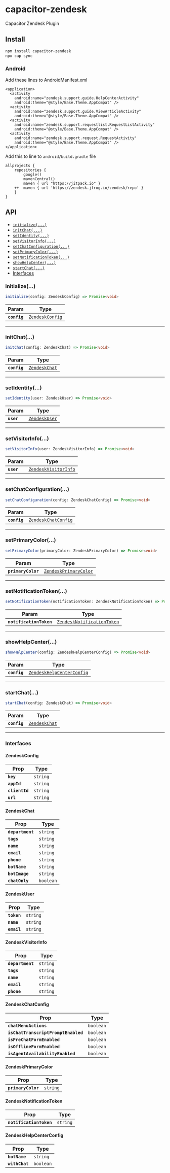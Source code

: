# capacitor-zendesk

Capacitor Zendesk Plugin

## Install

```bash
npm install capacitor-zendesk
npx cap sync
```

### Android

Add these lines to AndroidManifest.xml
```
<application>
  <activity
    android:name="zendesk.support.guide.HelpCenterActivity"
    android:theme="@style/Base.Theme.AppCompat" />
  <activity
    android:name="zendesk.support.guide.ViewArticleActivity"
    android:theme="@style/Base.Theme.AppCompat" />
  <activity
    android:name="zendesk.support.requestlist.RequestListActivity"
    android:theme="@style/Base.Theme.AppCompat" />
  <activity
    android:name="zendesk.support.request.RequestActivity"
    android:theme="@style/Base.Theme.AppCompat" />
</application>
```

Add this to line to ``android/build.gradle`` file

```
allprojects {
    repositories {
        google()
        mavenCentral()
        maven { url "https://jitpack.io" }
    ++  maven { url 'https://zendesk.jfrog.io/zendesk/repo' }
    }
}
```

## API

<docgen-index>

* [`initialize(...)`](#initialize)
* [`initChat(...)`](#initchat)
* [`setIdentity(...)`](#setidentity)
* [`setVisitorInfo(...)`](#setvisitorinfo)
* [`setChatConfiguration(...)`](#setchatconfiguration)
* [`setPrimaryColor(...)`](#setprimarycolor)
* [`setNotificationToken(...)`](#setnotificationtoken)
* [`showHelpCenter(...)`](#showhelpcenter)
* [`startChat(...)`](#startchat)
* [Interfaces](#interfaces)

</docgen-index>

<docgen-api>
<!--Update the source file JSDoc comments and rerun docgen to update the docs below-->

### initialize(...)

```typescript
initialize(config: ZendeskConfig) => Promise<void>
```

| Param        | Type                                                    |
| ------------ | ------------------------------------------------------- |
| **`config`** | <code><a href="#zendeskconfig">ZendeskConfig</a></code> |

--------------------


### initChat(...)

```typescript
initChat(config: ZendeskChat) => Promise<void>
```

| Param        | Type                                                |
| ------------ | --------------------------------------------------- |
| **`config`** | <code><a href="#zendeskchat">ZendeskChat</a></code> |

--------------------


### setIdentity(...)

```typescript
setIdentity(user: ZendeskUser) => Promise<void>
```

| Param      | Type                                                |
| ---------- | --------------------------------------------------- |
| **`user`** | <code><a href="#zendeskuser">ZendeskUser</a></code> |

--------------------


### setVisitorInfo(...)

```typescript
setVisitorInfo(user: ZendeskVisitorInfo) => Promise<void>
```

| Param      | Type                                                              |
| ---------- | ----------------------------------------------------------------- |
| **`user`** | <code><a href="#zendeskvisitorinfo">ZendeskVisitorInfo</a></code> |

--------------------


### setChatConfiguration(...)

```typescript
setChatConfiguration(config: ZendeskChatConfig) => Promise<void>
```

| Param        | Type                                                            |
| ------------ | --------------------------------------------------------------- |
| **`config`** | <code><a href="#zendeskchatconfig">ZendeskChatConfig</a></code> |

--------------------


### setPrimaryColor(...)

```typescript
setPrimaryColor(primaryColor: ZendeskPrimaryColor) => Promise<void>
```

| Param              | Type                                                                |
| ------------------ | ------------------------------------------------------------------- |
| **`primaryColor`** | <code><a href="#zendeskprimarycolor">ZendeskPrimaryColor</a></code> |

--------------------


### setNotificationToken(...)

```typescript
setNotificationToken(notificationToken: ZendeskNotificationToken) => Promise<void>
```

| Param                   | Type                                                                          |
| ----------------------- | ----------------------------------------------------------------------------- |
| **`notificationToken`** | <code><a href="#zendesknotificationtoken">ZendeskNotificationToken</a></code> |

--------------------


### showHelpCenter(...)

```typescript
showHelpCenter(config: ZendeskHelpCenterConfig) => Promise<void>
```

| Param        | Type                                                                        |
| ------------ | --------------------------------------------------------------------------- |
| **`config`** | <code><a href="#zendeskhelpcenterconfig">ZendeskHelpCenterConfig</a></code> |

--------------------


### startChat(...)

```typescript
startChat(config: ZendeskChat) => Promise<void>
```

| Param        | Type                                                |
| ------------ | --------------------------------------------------- |
| **`config`** | <code><a href="#zendeskchat">ZendeskChat</a></code> |

--------------------


### Interfaces


#### ZendeskConfig

| Prop           | Type                |
| -------------- | ------------------- |
| **`key`**      | <code>string</code> |
| **`appId`**    | <code>string</code> |
| **`clientId`** | <code>string</code> |
| **`url`**      | <code>string</code> |


#### ZendeskChat

| Prop             | Type                 |
| ---------------- | -------------------- |
| **`department`** | <code>string</code>  |
| **`tags`**       | <code>string</code>  |
| **`name`**       | <code>string</code>  |
| **`email`**      | <code>string</code>  |
| **`phone`**      | <code>string</code>  |
| **`botName`**    | <code>string</code>  |
| **`botImage`**   | <code>string</code>  |
| **`chatOnly`**   | <code>boolean</code> |


#### ZendeskUser

| Prop        | Type                |
| ----------- | ------------------- |
| **`token`** | <code>string</code> |
| **`name`**  | <code>string</code> |
| **`email`** | <code>string</code> |


#### ZendeskVisitorInfo

| Prop             | Type                |
| ---------------- | ------------------- |
| **`department`** | <code>string</code> |
| **`tags`**       | <code>string</code> |
| **`name`**       | <code>string</code> |
| **`email`**      | <code>string</code> |
| **`phone`**      | <code>string</code> |


#### ZendeskChatConfig

| Prop                                | Type                 |
| ----------------------------------- | -------------------- |
| **`chatMenuActions`**               | <code>boolean</code> |
| **`isChatTranscriptPromptEnabled`** | <code>boolean</code> |
| **`isPreChatFormEnabled`**          | <code>boolean</code> |
| **`isOfflineFormEnabled`**          | <code>boolean</code> |
| **`isAgentAvailabilityEnabled`**    | <code>boolean</code> |


#### ZendeskPrimaryColor

| Prop               | Type                |
| ------------------ | ------------------- |
| **`primaryColor`** | <code>string</code> |


#### ZendeskNotificationToken

| Prop                    | Type                |
| ----------------------- | ------------------- |
| **`notificationToken`** | <code>string</code> |


#### ZendeskHelpCenterConfig

| Prop           | Type                 |
| -------------- | -------------------- |
| **`botName`**  | <code>string</code>  |
| **`withChat`** | <code>boolean</code> |

</docgen-api>
